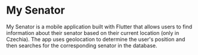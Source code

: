 # My Senator

My Senator is a mobile application built with Flutter that allows users to find information about their senator based on their current location (only in Czechia). The app uses geolocation to determine the user's position and then searches for the corresponding senator in the database.
